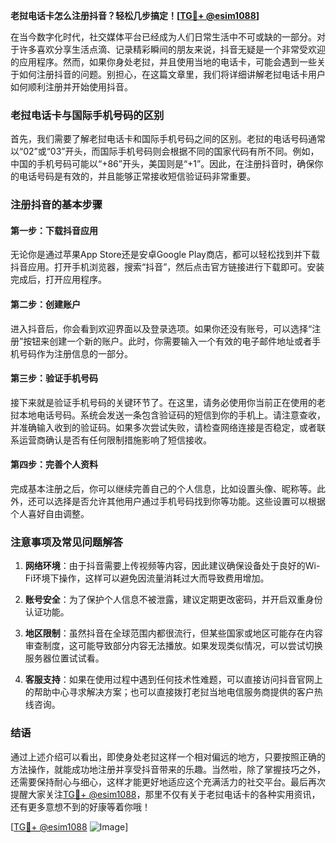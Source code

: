 **老挝电话卡怎么注册抖音？轻松几步搞定！[[TG💪+ @esim1088](https://t.me/s/esim1088)]**

在当今数字化时代，社交媒体平台已经成为人们日常生活中不可或缺的一部分。对于许多喜欢分享生活点滴、记录精彩瞬间的朋友来说，抖音无疑是一个非常受欢迎的应用程序。然而，如果你身处老挝，并且使用当地的电话卡，可能会遇到一些关于如何注册抖音的问题。别担心，在这篇文章里，我们将详细讲解老挝电话卡用户如何顺利注册并开始使用抖音。

### 老挝电话卡与国际手机号码的区别

首先，我们需要了解老挝电话卡和国际手机号码之间的区别。老挝的电话号码通常以“02”或“03”开头，而国际手机号码则会根据不同的国家代码有所不同。例如，中国的手机号码可能以“+86”开头，美国则是“+1”。因此，在注册抖音时，确保你的电话号码是有效的，并且能够正常接收短信验证码非常重要。

### 注册抖音的基本步骤

#### 第一步：下载抖音应用
无论你是通过苹果App Store还是安卓Google Play商店，都可以轻松找到并下载抖音应用。打开手机浏览器，搜索“抖音”，然后点击官方链接进行下载即可。安装完成后，打开应用程序。

#### 第二步：创建账户
进入抖音后，你会看到欢迎界面以及登录选项。如果你还没有账号，可以选择“注册”按钮来创建一个新的账户。此时，你需要输入一个有效的电子邮件地址或者手机号码作为注册信息的一部分。

#### 第三步：验证手机号码
接下来就是验证手机号码的关键环节了。在这里，请务必使用你当前正在使用的老挝本地电话号码。系统会发送一条包含验证码的短信到你的手机上。请注意查收，并准确输入收到的验证码。如果多次尝试失败，请检查网络连接是否稳定，或者联系运营商确认是否有任何限制措施影响了短信接收。

#### 第四步：完善个人资料
完成基本注册之后，你可以继续完善自己的个人信息，比如设置头像、昵称等。此外，还可以选择是否允许其他用户通过手机号码找到你等功能。这些设置可以根据个人喜好自由调整。

### 注意事项及常见问题解答

1. **网络环境**：由于抖音需要上传视频等内容，因此建议确保设备处于良好的Wi-Fi环境下操作，这样可以避免因流量消耗过大而导致费用增加。
   
2. **账号安全**：为了保护个人信息不被泄露，建议定期更改密码，并开启双重身份认证功能。

3. **地区限制**：虽然抖音在全球范围内都很流行，但某些国家或地区可能存在内容审查制度，这可能导致部分内容无法播放。如果发现类似情况，可以尝试切换服务器位置试试看。

4. **客服支持**：如果在使用过程中遇到任何技术性难题，可以直接访问抖音官网上的帮助中心寻求解决方案；也可以直接拨打老挝当地电信服务商提供的客户热线咨询。

### 结语

通过上述介绍可以看出，即使身处老挝这样一个相对偏远的地方，只要按照正确的方法操作，就能成功地注册并享受抖音带来的乐趣。当然啦，除了掌握技巧之外，还需要保持耐心与细心，这样才能更好地适应这个充满活力的社交平台。最后再次提醒大家关注[TG💪+ @esim1088](https://t.me/s/esim1088)，那里不仅有关于老挝电话卡的各种实用资讯，还有更多意想不到的好康等着你哦！

[[TG💪+ @esim1088](https://t.me/s/esim1088) ![Image](https://i.postimg.cc/4NQfJmqS/Snipaste-2025-05-13-00-14-12.png)]
